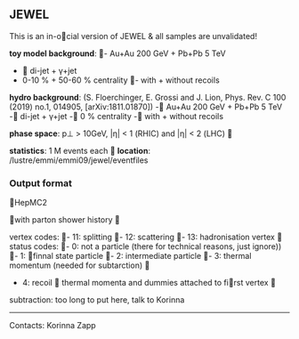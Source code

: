 ## JEWEL

This is an in-o􏰂cial version of JEWEL & all samples are unvalidated!

**toy model background**:
􏰀- Au+Au 200 GeV + Pb+Pb 5 TeV 
- 􏰀 di-jet + γ+jet
- 0-10 % + 50-60 % centrality
􏰀- with + without recoils

**hydro background**: (S. Floerchinger, E. Grossi and J. Lion, Phys. Rev. C 100 (2019) no.1, 014905, [arXiv:1811.01870])
-􏰀 Au+Au 200 GeV + Pb+Pb 5 TeV 
-􏰀 di-jet + γ+jet
-􏰀 0 % centrality
-􏰀 with + without recoils

**phase space**: p⊥ > 10GeV, |η| < 1 (RHIC) and |η| < 2 (LHC) 􏰀

**statistics**: 1 M events each
􏰀
**location**: /lustre/emmi/emmi09/jewel/eventfiles

### Output format
􏰀HepMC2

􏰀with parton shower history 􏰀 

vertex codes:
􏰀- 11: splitting
􏰀- 12: scattering
􏰀- 13: hadronisation vertex
􏰀
status codes:
􏰀- 0: not a particle (there for technical reasons, just ignore))
􏰀- 1: 􏰁finnal state particle
􏰀- 2: intermediate particle
􏰀- 3: thermal momentum (needed for subtarction) 􏰀
- 4: recoil
􏰀
thermal momenta and dummies attached to fi􏰁rst vertex 􏰀 

subtraction: too long to put here, talk to Korinna

<hr>

Contacts: Korinna Zapp
